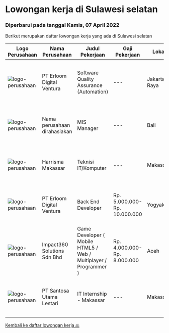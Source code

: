 
  # Lowongan kerja di Sulawesi selatan

  ### Diperbarui pada tanggal Kamis, 07 April 2022

  Berikut merupakan daftar lowongan kerja yang ada di Sulawesi selatan

  |Logo Perusahaan | Nama Perusahaan | Judul Pekerjaan | Gaji Pekerjaan | Lokasi | Deskripsi | Tanggal diunggah | Pranala |
  | -------------- | --------------- | --------------- | --------- | --------- | -------------- | ------- | ----------- |
  |![logo-perusahaan](https://image-service-cdn.seek.com.au/7b0850d0262c85ca3c0fa4d6a9c005f1450e6d9f/ee4dce1061f3f616224767ad58cb2fc751b8d2dc)|PT Erloom Digital Ventura|Software Quality Assurance (Automation)|---|Jakarta Raya|Minimum Requirements: Candidates must possess at least a Bachelor's Degree in Engineering (Computer/Telecommunication), Computer Science/Information...|Senin, 04 April 2022|https://www.jobstreet.co.id/id/job/software-quality-assurance-automation-3843304?token=0~b9fe270c-bb1e-416f-b206-b9d9a0148c3f&sectionRank=1&jobId=jobstreet-id-job-3843304|
|![logo-perusahaan](https://i.ibb.co/sqvTCh9/112815900-stock-vector-no-image-available-icon-flat-vector.webp)|Nama perusahaan dirahasiakan|MIS Manager|---|Bali|Pendidikan minimal S1 segala jurusan Minimal memiliki 1 tahun pengalaman kerja di bidang yang sama Memiliki pengetahuan mengenai PHP dan bahasa...|Sabtu, 02 April 2022|https://www.jobstreet.co.id/id/job/mis-manager-3841611?token=0~b9fe270c-bb1e-416f-b206-b9d9a0148c3f&sectionRank=2&jobId=jobstreet-id-job-3841611|
|![logo-perusahaan](https://i.ibb.co/sqvTCh9/112815900-stock-vector-no-image-available-icon-flat-vector.webp)|Harrisma Makassar|Teknisi IT/Komputer|---|Makassar|Dibutuhkan teknisi IT untuk melakukan perbaikan PC Desktop, All in One Computer dan Laptop di Service Center produk terkemuka dunia.Minimal lulusan...|Selasa, 22 Maret 2022|https://www.jobstreet.co.id/id/job/teknisi-it-komputer-3829015?token=0~b9fe270c-bb1e-416f-b206-b9d9a0148c3f&sectionRank=3&jobId=jobstreet-id-job-3829015|
|![logo-perusahaan](https://image-service-cdn.seek.com.au/7b0850d0262c85ca3c0fa4d6a9c005f1450e6d9f/ee4dce1061f3f616224767ad58cb2fc751b8d2dc)|PT Erloom Digital Ventura|Back End Developer|Rp. 5.000.000-Rp. 10.000.000|Yogyakarta|Requirements: Candidate must possess at least Bachelor's Degree in Engineering (Computer/Telecommunication), Computer Science/Information Technology...|Jumat, 25 Maret 2022|https://www.jobstreet.co.id/id/job/back-end-developer-3823657?token=0~b9fe270c-bb1e-416f-b206-b9d9a0148c3f&sectionRank=4&jobId=jobstreet-id-job-3823657|
|![logo-perusahaan](https://image-service-cdn.seek.com.au/06b729438205195a03d4bcec08ce1ddd5d9c1576/ee4dce1061f3f616224767ad58cb2fc751b8d2dc)|Impact360 Solutions Sdn Bhd|Game Developer ( Mobile HTML5 / Web / Multiplayer / Programmer )|Rp. 4.000.000-Rp. 8.000.000|Aceh|We are hiring remote HTML5 game developers from all parts of Indonesia. If you have real experience building HTML5 games or applications, you're...|Rabu, 23 Maret 2022|https://www.jobstreet.co.id/id/job/game-developer-mobile-html5-web-multiplayer-programmer-4885854/origin/my?token=0~b9fe270c-bb1e-416f-b206-b9d9a0148c3f&sectionRank=5&jobId=jobstreet-my-job-4885854|
|![logo-perusahaan](https://image-service-cdn.seek.com.au/eca9e9832397efc7382eae56ef8ab5fcf69e51c4/ee4dce1061f3f616224767ad58cb2fc751b8d2dc)|PT Santosa Utama Lestari|IT Internship - Makassar|---|Makassar|Persyaratan: Minimal Pendidikan Sarjana computer Memiliki kemampuan berkomunikasi yang baik Mampu bekerja secara tim dan individu Bersedia ditempatkan...|Rabu, 09 Maret 2022|https://www.jobstreet.co.id/id/job/it-internship-makassar-3814522?token=0~b9fe270c-bb1e-416f-b206-b9d9a0148c3f&sectionRank=6&jobId=jobstreet-id-job-3814522|


  [Kembali ke daftar lowongan kerja 🔙](../README.md#daftar-lowongan-kerja)
  